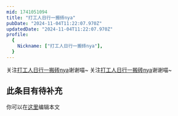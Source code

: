 ```yaml
---
mid: 1741051094
title: "打工人日行一搬砖nya"
pubDate: "2024-11-04T11:22:07.970Z"
updatedDate: "2024-11-04T11:22:07.970Z"
profile:
  {
    Nickname: ["打工人日行一搬砖nya"],
  }
---
```


关注[打工人日行一搬砖nya](https://space.bilibili.com/1741051094)谢谢喵~ 关注[打工人日行一搬砖nya](https://space.bilibili.com/1741051094)谢谢喵~

## 此条目有待补充
你可以在[这里](https://github.com/Yuhanawa/VTuber.ICU/edit/master/src/content/v/打工人日行一搬砖nya/index.md)编辑本文
